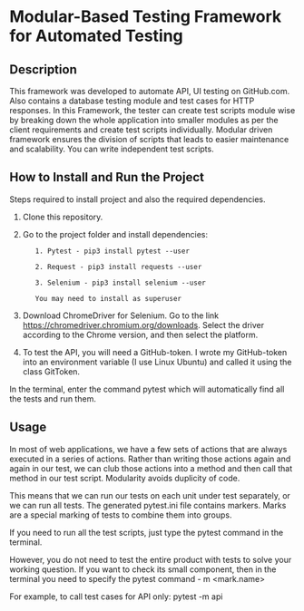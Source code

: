 # Modular-Based Testing Framework for Automated Testing

## Description
This framework was developed to automate API, UI testing on GitHub.com. Also contains a database testing module and test cases for HTTP responses.
In this Framework, the tester can create test scripts module wise by breaking down the whole application into smaller modules as per the client requirements and create test scripts individually. Modular driven framework ensures the division of scripts that leads to easier maintenance and scalability. You can write independent test scripts.

## How to Install and Run the Project
Steps required to install project and also the required dependencies.
1. Clone this repository.

2. Go to the project folder and install dependencies:

          1. Pytest - pip3 install pytest --user

          2. Request - pip3 install requests --user

          3. Selenium - pip3 install selenium --user

          You may need to install as superuser
3. Download ChromeDriver for Selenium.
              Go to the link https://chromedriver.chromium.org/downloads. Select the driver according to the Chrome version, and then select the platform.

4. To test the API, you will need a GitHub-token. I wrote my GitHub-token into an environment variable (I use Linux Ubuntu) and called it using the class GitToken.

In the terminal, enter the command pytest which will automatically find all the tests and run them.

## Usage
In most of web applications, we have a few sets of actions that are always executed in a series of actions. Rather than writing those actions again and again in our test, we can club those actions into a method and then call that method in our test script. Modularity avoids duplicity of code.

This means that we can run our tests on each unit under test separately, or we can run all tests.
The generated pytest.ini file contains markers. Marks are a special marking of tests to combine them into groups.

If you need to run all the test scripts, just type the pytest command in the terminal.

However, you do not need to test the entire product with tests to solve your working question. If you want to check its small component, then in the terminal you need to specify the pytest command - m <mark.name>

For example, to call test cases for API only:  pytest -m api

